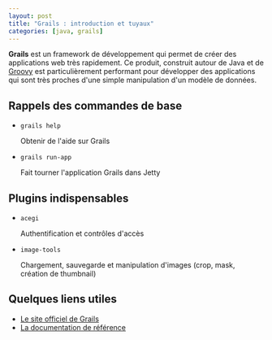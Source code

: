 ```yaml
---
layout: post
title: "Grails : introduction et tuyaux"
categories: [java, grails]
---
```


**Grails** est un framework de développement qui permet de créer des
applications web très rapidement. Ce produit, construit autour de Java et de
[Groovy](http://groovy-lang.org) est particulièrement performant pour développer
des applications qui sont très proches d'une simple manipulation d'un modèle de
données.

## Rappels des commandes de base

- `grails help`

  Obtenir de l'aide sur Grails

- `grails run-app`

  Fait tourner l'application Grails dans Jetty

## Plugins indispensables

- `acegi`

  Authentification et contrôles d'accès

- `image-tools`

  Chargement, sauvegarde et manipulation d'images (crop, mask, création de
  thumbnail)

## Quelques liens utiles

- [Le site officiel de Grails][1]
- [La documentation de référence][2]

[1]: https://grails.org
[2]: https://grails.org/documentation.html
